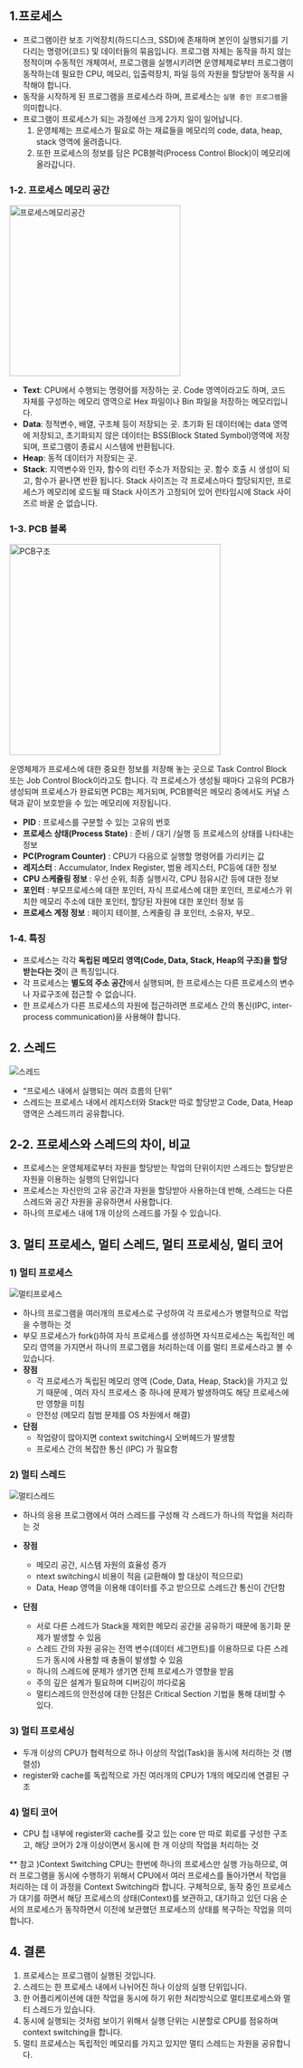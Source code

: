 ## 1.프로세스
- 프로그램이란 보조 기억장치(하드디스크, SSD)에 존재하며 본인이 실행되기를 기다리는 명령어(코드) 및 데이터들의 묶음입니다. 프로그램 자체는 동작을 하지 않는 정적이며 수동적인 개체여서, 프로그램을 실행시키려면 운영체제로부터 프로그램이 동작하는데 필요한 CPU, 메모리, 입출력장치, 파일 등의 자원을 할당받아 동작을 시작해야 합니다.
- 동작을 시작하게 된 프로그램을 프로세스라 하며, 프로세스는 ``실행 중인 프로그램``을 의미합니다. 
- 프로그램이 프로세스가 되는 과정에선 크게 2가지 일이 일어납니다.
  1) 운영체제는 프로세스가 필요로 하는 재료들을 메모리의 code, data, heap, stack 영역에 올려줍니다.
  2) 또한 프로세스의 정보를 담은 PCB블럭(Process Control Block)이 메모리에 올라갑니다. 


### 1-2. 프로세스 메모리 공간 
<img width="302" alt="프로세스메모리공간" src="https://user-images.githubusercontent.com/48278519/141093433-8a3b798b-8ef8-49b8-8445-dc73d9dc20f6.png">

 - **Text**: CPU에서 수행되는 명령어를 저장하는 곳. Code 영역이라고도 하며, 코드 자체를 구성하는 메모리 영역으로 Hex 파일이나 Bin 파일을 저장하는 메모리입니다.
- **Data**: 정적변수, 배열, 구조체 등이 저장되는 곳. 초기화 된 데이터에는 data 영역에 저장되고, 초기화되지 않은 데이터는 BSS(Block Stated Symbol)영역에 저장되며, 프로그램이 종료시 시스템에 반환됩니다.
- **Heap**: 동적 데이터가 저장되는 곳.
- **Stack**: 지역변수와 인자, 함수의 리턴 주소가 저장되는 곳. 함수 호출 시 생성이 되고, 함수가 끝나면 반환 됩니다. Stack 사이즈는 각 프로세스마다 할당되지만, 프로세스가 메모리에 로드될 때 Stack 사이즈가 고정되어 있어 런타임시에 Stack 사이즈르 바꿀 순 없습니다.


### 1-3. PCB 블록 
<img width="373" alt="PCB구조" src="https://user-images.githubusercontent.com/48278519/141098492-cd01efa9-6f1a-4327-b5d4-05391a54ced6.png">

운영체제가 프로세스에 대한 중요한 정보를 저장해 놓는 곳으로 Task Control Block 또는 Job Control Block이라고도 합니다. 각 프로세스가 생성될 때마다 고유의 PCB가 생성되며 프로세스가 완료되면 PCB는 제거되며, PCB블럭은 메모리 중에서도 커널 스택과 같이 보호받을 수 있는 메모리에 저장됩니다.<br>
  - **PID** : 프로세스를 구분할 수 있는 고유의 번호
  - **프로세스 상태(Process State)** : 준비 / 대기 /실행 등 프로세스의 상태를 나타내는 정보 
  - **PC(Program Counter)** : CPU가 다음으로 실행할 명령어를 가리키는 값 <br>
  - **레지스터** : Accumulator, Index Register, 범용 레지스터, PC등에 대한 정보 <br>
  - **CPU 스케줄링 정보** : 우선 순위, 최종 실행시각, CPU 점유시간 등에 대한 정보  <br>
  - **포인터** : 부모프로세스에 대한 포인터, 자식 프로세스에 대한 포인터, 프로세스가 위치한 메모리 주소에 대한 포인터, 할당된 자원에 대한 포인터 정보 등 <br>
  - **프로세스 계정 정보** : 페이지 테이블, 스케줄링 큐 포인터, 소유자, 부모.. <br>

### 1-4. 특징
- 프로세스는 각각 **독립된 메모리 영역(Code, Data, Stack, Heap의 구조)을 할당 받는다는 것**이 큰 특징입니다.
-  각 프로세스는 **별도의 주소 공간**에서 실행되며, 한 프로세스는 다른 프로세스의 변수나 자료구조에 접근할 수 없습니다.
- 한 프로세스가 다른 프로세스의 자원에 접근하려면 프로세스 간의 통신(IPC, inter-process communication)을 사용해야 합니다.


## 2. 스레드
![스레드](https://user-images.githubusercontent.com/48278519/141115474-7a979112-1565-4b0f-81ac-16d73d0c3475.png)

- “프로세스 내에서 실행되는 여러 흐름의 단위”
- 스레드는 프로세스 내에서 레지스터와 Stack만 따로 할당받고 Code, Data, Heap 영역은 스레드끼리 공유합니다.

## 2-2. 프로세스와 스레드의 차이, 비교
- 프로세스는 운영체제로부터 자원을 할당받는 작업의 단위이지만 스레드는 할당받은 자원을 이용하는 실행의 단위입니다
- 프로세스는 자신만의 고유 공간과 자원을 할당받아 사용하는데 반해, 스레드는 다른 스레드와 공간 자원을 공유하면서 사용합니다.
- 하나의 프로세스 내에 1개 이상의 스레드를 가질 수 있습니다.
 

## 3. 멀티 프로세스, 멀티 스레드, 멀티 프로세싱, 멀티 코어
### 1) 멀티 프로세스
![멀티프로세스](https://user-images.githubusercontent.com/48278519/141113570-4fd9319b-380f-4bab-b6e0-f412a9306ba1.jpg)

- 하나의 프로그램을 여러개의 프로세스로 구성하여 각 프로세스가 병렬적으로 작업을 수행하는 것
- 부모 프로세스가 fork()하여 자식 프로세스를 생성하면 자식프로세스는 독립적인 메모리 영역을 가지면서 하나의 프로그램을 처리하는데 이를 멀티 프로세스라고 볼 수 있습니다.
- **장점**
  - 각 프로세스가 독립된 메모리 영역 (Code, Data, Heap, Stack)을 가지고 있기 때문에 , 여러 자식 프로세스 중 하나에 문제가 발생하여도 해당 프로세스에만 영향을 미침
  - 안전성 (메모리 침범 문제를 OS 차원에서 해결)
- **단점**
  - 작업량이 많아지면 context switching시 오버헤드가 발생함
  - 프로세스 간의 복잡한 통신 (IPC) 가 필요함


### 2) 멀티 스레드
 ![멀티스레드](https://user-images.githubusercontent.com/48278519/141113627-b9166460-412f-41a1-9cf4-75f684222915.jpg)
- 하나의 응용 프로그램에서 여러 스레드를 구성해 각 스레드가 하나의 작업을 처리하는 것
- **장점**
  - 메모리 공간, 시스템 자원의 효율성 증가
  - ntext switching시 비용이 적음 (교환해야 할 대상이 적으므로)
  - Data, Heap 영역을 이용해 데이터를 주고 받으므로 스레드간 통신이 간단함

- **단점**
  - 서로 다른 스레드가 Stack을 제외한 메모리 공간을 공유하기 때문에 동기화 문제가 발생할 수 있음
  - 스레드 간의 자원 공유는 전역 변수(데이터 세그먼트)를 이용하므로 다른 스레드가 동시에 사용할 때 충돌이 발생할 수 있음
  - 하나의 스레드에 문제가 생기면 전체 프로세스가 영향을 받음
  - 주의 깊은 설계가 필요하며 디버깅이 까다로움
  - 멀티스레드의 안전성에 대한 단점은 Critical Section 기법을 통해 대비할 수 있다.

### 3) 멀티 프로세싱
- 두개 이상의 CPU가 협력적으로 하나 이상의 작업(Task)을 동시에 처리하는 것 (병렬성)
-  register와 cache를 독립적으로 가진 여러개의 CPU가 1개의 메모리에 연결된 구조

### 4) 멀티 코어
- CPU 칩 내부에 register와 cache를 갖고 있는 core 만 따로 회로를 구성한 구조고, 해당 코어가 2개 이상이면서 동시에 한 개 이상의 작업을 처리하는 것

** 참고 )Context Switching
CPU는 한번에 하나의 프로세스만 실행 가능하므로, 여러 프로그램을 동시에 수행하기 위해서 CPU에서 여러 프로세스를 돌아가면서 작업을 처리하는 데 이 과정을 Context Switching라 합니다.
구체적으로, 동작 중인 프로세스가 대기를 하면서 해당 프로세스의 상태(Context)를 보관하고, 대기하고 있던 다음 순서의 프로세스가 동작하면서 이전에 보관했던 프로세스의 상태를 복구하는 작업을 의미합니다.


## 4. 결론
1. 프로세스는 프로그램이 실행된 것입니다.
2. 스레드는 한 프로세스 내에서 나뉘어진 하나 이상의 실행 단위입니다.
3. 한 어플리케이션에 대한 작업을 동시에 하기 위한 처리방식으로 멀티프로세스와 멀티 스레드가 있습니다.
4. 동시에 실행되는 것처럼 보이기 위해서 실행 단위는 시분할로 CPU를 점유하며 context switching을 합니다.
5. 멀티 프로세스는 독립적인 메모리를 가지고 있지만 멀티 스레드는 자원을 공유합니다.
